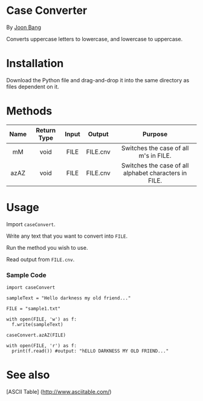 # Case Converter
By [Joon Bang](https://github.com/joonbang)

Converts uppercase letters to lowercase, and lowercase to uppercase.
# Installation
Download the Python file and drag-and-drop it into the same directory as files dependent on it.
# Methods
| Name | Return Type | Input |  Output  |                        Purpose                        |
|:----:|:-----------:|:-----:|:--------:|:-----------------------------------------------------:|
| mM   |     void    | FILE  | FILE.cnv | Switches the case of all m's in FILE.                 |
| azAZ |     void    | FILE  | FILE.cnv | Switches the case of all alphabet characters in FILE. |
# Usage
Import `caseConvert`.

Write any text that you want to convert into `FILE`.

Run the method you wish to use.

Read output from `FILE.cnv`.
### Sample Code
```
import caseConvert

sampleText = "Hello darkness my old friend..."

FILE = "sample1.txt"

with open(FILE, 'w') as f:
  f.write(sampleText)

caseConvert.azAZ(FILE)

with open(FILE, 'r') as f:
  print(f.read()) #output: "hELLO DARKNESS MY OLD FRIEND..."
```
# See also
[ASCII Table] (http://www.asciitable.com/)
